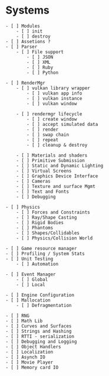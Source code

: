 # Systems
	- [ ] Modules
		- [ ] init
		- [ ] destroy
	- [ ] Assetions ?
	- [ ] Parser
		- [ ] File support
			- [ ] JSON
			- [ ] XML
			- [ ] Ruby
			- [ ] Python

	- [ ] RenderMgr
		- [ ] vulkan library wrapper
			- [ ] vulkan app info
			- [ ] vulkan instance
			- [ ] vulkan window

		- [ ] rendermgr lifecycle
			- [ ] create window
			- [ ] accept simulated data
			- [ ] render
			- [ ] swap chain
			- [ ] repeat
			- [ ] cleanup & destroy

		- [ ] Materials and shaders
		- [ ] Primitive Submission
		- [ ] Static and Dynamic Lighting
		- [ ] Virtual Screens
		- [ ] Graphics Device Interface
		- [ ] Cameras
		- [ ] Texture and surface Mgmt
		- [ ] Text and Fonts
		- [ ] Debugging

	- [ ] Physics
		- [ ] Forces and Constraints
		- [ ] Ray/Shape Casting
		- [ ] Rigid Bodies
		- [ ] Phantoms
		- [ ] Shapes/Collidables
		- [ ] Physics/Collision World

	- [ ] Game resource manager
	- [ ] Profiling / System Stats
	- [ ] Unit Testing
		- [ ] Automation

	- [ ] Event Manager
		- [ ] Global
		- [ ] Local

	- [ ] Engine Configuration
	- [ ] Mallocation
		- [ ] Defragmentation

	- [ ] RNG
	- [ ] Math Lib
	- [ ] Curves and Surfaces
	- [ ] Strings and Hashing
	- [ ] RTTI - serialization
	- [ ] Debugging and Logging
	- [ ] Object Handlers
	- [ ] Localization
	- [ ] Asynch IO
	- [ ] Movie Player
	- [ ] Memory card IO
